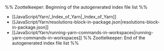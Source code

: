 %% Zoottelkeeper: Beginning of the autogenerated index file list  %%
-  [[JavaScript/Yarn/_Index_of_Yarn|_Index_of_Yarn]]
-  [[JavaScript/Yarn/resolutions-block-in-package.json|resolutions-block-in-package.json]]
-  [[JavaScript/Yarn/running-yarn-commands-in-workspaces|running-yarn-commands-in-workspaces]]
%% Zoottelkeeper: End of the autogenerated index file list  %%
